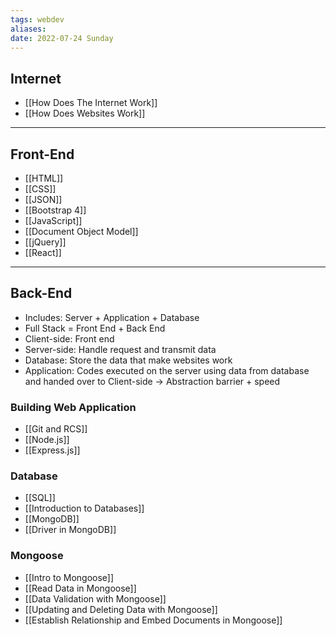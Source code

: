 ```yaml
---
tags: webdev
aliases: 
date: 2022-07-24 Sunday
---
```


## Internet 
- [[How Does The Internet Work]]
- [[How Does Websites Work]]
---
## Front-End
- [[HTML]]
- [[CSS]]
- [[JSON]]
- [[Bootstrap 4]]
- [[JavaScript]]
- [[Document Object Model]]
- [[jQuery]]
- [[React]]
--- 
## Back-End
- Includes: Server + Application + Database
- Full Stack = Front End + Back End
- Client-side: Front end
- Server-side: Handle request and transmit data
- Database: Store the data that make websites work
- Application: Codes executed on the server using data from database and handed over to Client-side → Abstraction barrier + speed 

### Building Web Application 
- [[Git and RCS]]
- [[Node.js]]
- [[Express.js]]

### Database
- [[SQL]]
- [[Introduction to Databases]]
- [[MongoDB]]
- [[Driver in MongoDB]]

### Mongoose
- [[Intro to Mongoose]]
- [[Read Data in Mongoose]]
- [[Data Validation with Mongoose]] 
- [[Updating and Deleting Data with Mongoose]]
- [[Establish Relationship and Embed Documents in Mongoose]]